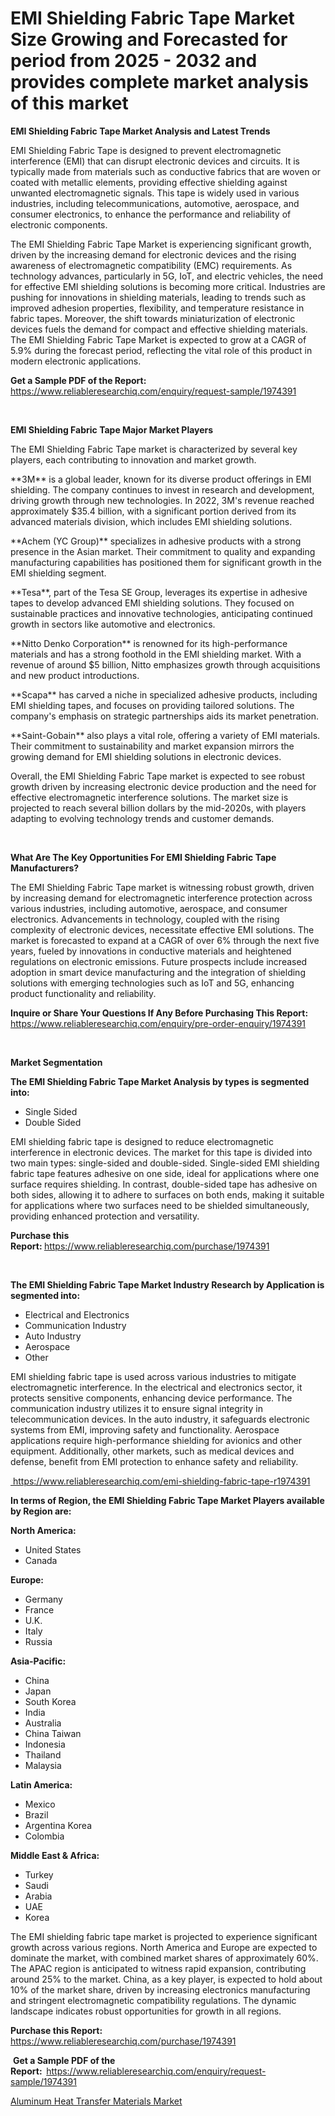 <p><h1>EMI Shielding Fabric Tape Market Size Growing and Forecasted for period from 2025 - 2032 and provides complete market analysis of this market</h1></p><p><strong>EMI Shielding Fabric Tape Market Analysis and Latest Trends</strong></p>
<p><p>EMI Shielding Fabric Tape is designed to prevent electromagnetic interference (EMI) that can disrupt electronic devices and circuits. It is typically made from materials such as conductive fabrics that are woven or coated with metallic elements, providing effective shielding against unwanted electromagnetic signals. This tape is widely used in various industries, including telecommunications, automotive, aerospace, and consumer electronics, to enhance the performance and reliability of electronic components.</p><p>The EMI Shielding Fabric Tape Market is experiencing significant growth, driven by the increasing demand for electronic devices and the rising awareness of electromagnetic compatibility (EMC) requirements. As technology advances, particularly in 5G, IoT, and electric vehicles, the need for effective EMI shielding solutions is becoming more critical. Industries are pushing for innovations in shielding materials, leading to trends such as improved adhesion properties, flexibility, and temperature resistance in fabric tapes. Moreover, the shift towards miniaturization of electronic devices fuels the demand for compact and effective shielding materials. The EMI Shielding Fabric Tape Market is expected to grow at a CAGR of 5.9% during the forecast period, reflecting the vital role of this product in modern electronic applications.</p></p>
<p><strong>Get a Sample PDF of the Report:&nbsp;</strong> <a href="https://www.reliableresearchiq.com/enquiry/request-sample/1974391?utm_campaign=2735&utm_medium=2&utm_source=Github&utm_content=ia&utm_term=03042025&utm_id=emi-shielding-fabric-tape">https://www.reliableresearchiq.com/enquiry/request-sample/1974391</a></p>
<p>&nbsp;</p>
<p><strong>EMI Shielding Fabric Tape Major Market Players</strong></p>
<p><p>The EMI Shielding Fabric Tape market is characterized by several key players, each contributing to innovation and market growth. </p><p>**3M** is a global leader, known for its diverse product offerings in EMI shielding. The company continues to invest in research and development, driving growth through new technologies. In 2022, 3M's revenue reached approximately $35.4 billion, with a significant portion derived from its advanced materials division, which includes EMI shielding solutions.</p><p>**Achem (YC Group)** specializes in adhesive products with a strong presence in the Asian market. Their commitment to quality and expanding manufacturing capabilities has positioned them for significant growth in the EMI shielding segment.</p><p>**Tesa**, part of the Tesa SE Group, leverages its expertise in adhesive tapes to develop advanced EMI shielding solutions. They focused on sustainable practices and innovative technologies, anticipating continued growth in sectors like automotive and electronics.</p><p>**Nitto Denko Corporation** is renowned for its high-performance materials and has a strong foothold in the EMI shielding market. With a revenue of around $5 billion, Nitto emphasizes growth through acquisitions and new product introductions.</p><p>**Scapa** has carved a niche in specialized adhesive products, including EMI shielding tapes, and focuses on providing tailored solutions. The company's emphasis on strategic partnerships aids its market penetration.</p><p>**Saint-Gobain** also plays a vital role, offering a variety of EMI materials. Their commitment to sustainability and market expansion mirrors the growing demand for EMI shielding solutions in electronic devices.</p><p>Overall, the EMI Shielding Fabric Tape market is expected to see robust growth driven by increasing electronic device production and the need for effective electromagnetic interference solutions. The market size is projected to reach several billion dollars by the mid-2020s, with players adapting to evolving technology trends and customer demands.</p></p>
<p>&nbsp;</p>
<p><strong>What Are The Key Opportunities For EMI Shielding Fabric Tape Manufacturers?</strong></p>
<p><p>The EMI Shielding Fabric Tape market is witnessing robust growth, driven by increasing demand for electromagnetic interference protection across various industries, including automotive, aerospace, and consumer electronics. Advancements in technology, coupled with the rising complexity of electronic devices, necessitate effective EMI solutions. The market is forecasted to expand at a CAGR of over 6% through the next five years, fueled by innovations in conductive materials and heightened regulations on electronic emissions. Future prospects include increased adoption in smart device manufacturing and the integration of shielding solutions with emerging technologies such as IoT and 5G, enhancing product functionality and reliability.</p></p>
<p><strong>Inquire or Share Your Questions If Any Before Purchasing This Report:</strong> <a href="https://www.reliableresearchiq.com/enquiry/pre-order-enquiry/1974391?utm_campaign=2735&utm_medium=2&utm_source=Github&utm_content=ia&utm_term=03042025&utm_id=emi-shielding-fabric-tape">https://www.reliableresearchiq.com/enquiry/pre-order-enquiry/1974391</a></p>
<p>&nbsp;</p>
<p><strong>Market Segmentation</strong></p>
<p><strong>The EMI Shielding Fabric Tape Market Analysis by types is segmented into:</strong></p>
<p><ul><li>Single Sided</li><li>Double Sided</li></ul></p>
<p><p>EMI shielding fabric tape is designed to reduce electromagnetic interference in electronic devices. The market for this tape is divided into two main types: single-sided and double-sided. Single-sided EMI shielding fabric tape features adhesive on one side, ideal for applications where one surface requires shielding. In contrast, double-sided tape has adhesive on both sides, allowing it to adhere to surfaces on both ends, making it suitable for applications where two surfaces need to be shielded simultaneously, providing enhanced protection and versatility.</p></p>
<p><strong>Purchase this Report:&nbsp;</strong><a href="https://www.reliableresearchiq.com/purchase/1974391?utm_campaign=2735&utm_medium=2&utm_source=Github&utm_content=ia&utm_term=03042025&utm_id=emi-shielding-fabric-tape">https://www.reliableresearchiq.com/purchase/1974391</a></p>
<p>&nbsp;</p>
<p><strong>The EMI Shielding Fabric Tape Market Industry Research by Application is segmented into:</strong></p>
<p><ul><li>Electrical and Electronics</li><li>Communication Industry</li><li>Auto Industry</li><li>Aerospace</li><li>Other</li></ul></p>
<p><p>EMI shielding fabric tape is used across various industries to mitigate electromagnetic interference. In the electrical and electronics sector, it protects sensitive components, enhancing device performance. The communication industry utilizes it to ensure signal integrity in telecommunication devices. In the auto industry, it safeguards electronic systems from EMI, improving safety and functionality. Aerospace applications require high-performance shielding for avionics and other equipment. Additionally, other markets, such as medical devices and defense, benefit from EMI protection to enhance safety and reliability.</p></p>
<p><a href="https://www.reliableresearchiq.com/emi-shielding-fabric-tape-r1974391?utm_campaign=2735&utm_medium=2&utm_source=Github&utm_content=ia&utm_term=03042025&utm_id=emi-shielding-fabric-tape">&nbsp;https://www.reliableresearchiq.com/emi-shielding-fabric-tape-r1974391</a></p>
<p><strong>In terms of Region, the EMI Shielding Fabric Tape Market Players available by Region are:</strong></p>
<p>
    <p> <strong> North America: </strong>
        <ul>
            <li>United States</li>
            <li>Canada</li>
        </ul>
        </p> 
    <p> <strong> Europe: </strong>
        <ul>
            <li>Germany</li>
            <li>France</li>
            <li>U.K.</li>
            <li>Italy</li>
            <li>Russia</li>
        </ul>
        </p> 
    <p> <strong> Asia-Pacific: </strong>
        <ul>
            <li>China</li>
            <li>Japan</li>
            <li>South Korea</li>
            <li>India</li>
            <li>Australia</li>
            <li>China Taiwan</li>
            <li>Indonesia</li>
            <li>Thailand</li>
            <li>Malaysia</li>
        </ul>
        </p> 
    <p> <strong> Latin America: </strong>
        <ul>
            <li>Mexico</li>
            <li>Brazil</li>
            <li>Argentina Korea</li>
            <li>Colombia</li>
        </ul>
        </p> 
    <p> <strong> Middle East & Africa: </strong>
        <ul>
            <li>Turkey</li>
            <li>Saudi</li>
            <li>Arabia</li>
            <li>UAE</li>
            <li>Korea</li>
        </ul>
    </p>
    </p>
<p><p>The EMI shielding fabric tape market is projected to experience significant growth across various regions. North America and Europe are expected to dominate the market, with combined market shares of approximately 60%. The APAC region is anticipated to witness rapid expansion, contributing around 25% to the market. China, as a key player, is expected to hold about 10% of the market share, driven by increasing electronics manufacturing and stringent electromagnetic compatibility regulations. The dynamic landscape indicates robust opportunities for growth in all regions.</p></p>
<p><strong>Purchase this Report: </strong><a href="https://www.reliableresearchiq.com/purchase/1974391?utm_campaign=2735&utm_medium=2&utm_source=Github&utm_content=ia&utm_term=03042025&utm_id=emi-shielding-fabric-tape">https://www.reliableresearchiq.com/purchase/1974391</a></p>
<p>&nbsp;<strong>Get a Sample PDF of the Report:&nbsp;&nbsp;</strong><a href="https://www.reliableresearchiq.com/enquiry/request-sample/1974391?utm_campaign=2735&utm_medium=2&utm_source=Github&utm_content=ia&utm_term=03042025&utm_id=emi-shielding-fabric-tape">https://www.reliableresearchiq.com/enquiry/request-sample/1974391</a></p>
<p><strong></strong></p>
<p><p><a href="https://github.com/dumanelina6v/Market-Research-Report-List-1/blob/main/aluminum-heat-transfer-materials-market.md?utm_campaign=2735&utm_medium=2&utm_source=Github&utm_content=ia&utm_term=03042025&utm_id=emi-shielding-fabric-tape">Aluminum Heat Transfer Materials Market</a></p></p>